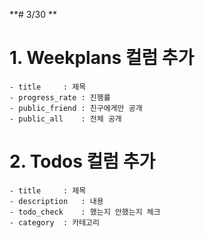 **# 3/30 **
# 1. Weekplans 컬럼 추가
	- title	 	: 제목
	- progress_rate : 진행률
	- public_friend : 친구에게만 공개
	- public_all	: 전체 공개
# 2. Todos 컬럼 추가
	- title		: 제목
	- description	: 내용
	- todo_check	: 했는지 안했는지 체크
	- category 	: 카테고리
